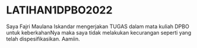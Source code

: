 # LATIHAN1DPBO2022

Saya Fajri Maulana Iskandar mengerjakan TUGAS dalam mata kuliah DPBO untuk keberkahanNya 
maka saya tidak melakukan kecurangan seperti yang telah dispesifikasikan. Aamiin.

